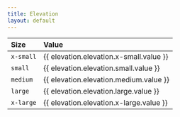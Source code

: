 ```yaml
---
title: Elevation
layout: default
---
```


| Size | Value |
| :--- | :--- |
| `x-small` | {{ elevation.elevation.x-small.value }} |
| `small` | {{ elevation.elevation.small.value }} |
| `medium` | {{ elevation.elevation.medium.value }} |
| `large` | {{ elevation.elevation.large.value }} |
| `x-large` | {{ elevation.elevation.x-large.value }} |
